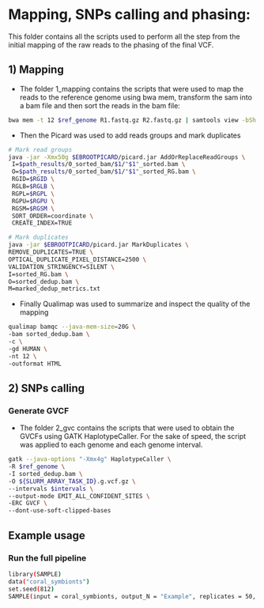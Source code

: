 # Mapping, SNPs calling and phasing: 

This folder contains all the scripts used to perform all the step from the initial mapping of the raw reads to the phasing of the final VCF.

## 1) Mapping

- The folder 1_mapping contains the scripts that were used to map the reads to the reference genome using bwa mem, transform the sam into a bam file and then sort the reads in the bam file:

``` bash
bwa mem -t 12 $ref_genome R1.fastq.gz R2.fastq.gz | samtools view -bSh |samtools sort -o sorted.bam
```

- Then the Picard was used to add reads groups and mark duplicates

``` bash
# Mark read groups
java -jar -Xmx50g $EBROOTPICARD/picard.jar AddOrReplaceReadGroups \
 I=$path_results/0_sorted_bam/$1/"$1"_sorted.bam \
 O=$path_results/0_sorted_bam/$1/"$1"_sorted_RG.bam \
 RGID=$RGID \
 RGLB=$RGLB \
 RGPL=$RGPL \
 RGPU=$RGPU \
 RGSM=$RGSM \
 SORT_ORDER=coordinate \
 CREATE_INDEX=TRUE

# Mark duplicates
java -jar $EBROOTPICARD/picard.jar MarkDuplicates \
REMOVE_DUPLICATES=TRUE \
OPTICAL_DUPLICATE_PIXEL_DISTANCE=2500 \
VALIDATION_STRINGENCY=SILENT \
I=sorted_RG.bam \
O=sorted_dedup.bam \
M=marked_dedup_metrics.txt
```

- Finally Qualimap was used to summarize and inspect the quality of the mapping
``` bash
qualimap bamqc --java-mem-size=20G \
-bam sorted_dedup.bam \
-c \
-gd HUMAN \
-nt 12 \
-outformat HTML 
```

## 2) SNPs calling
### Generate GVCF
- The folder 2_gvc contains the scripts that were used to obtain the GVCFs using GATK HaplotypeCaller. For the sake of speed, the script was applied to each genome and each genome interval.

``` bash
gatk --java-options "-Xmx4g" HaplotypeCaller \
-R $ref_genome \
-I sorted_dedup.bam \
-O ${SLURM_ARRAY_TASK_ID}.g.vcf.gz \
--intervals $intervals \
--output-mode EMIT_ALL_CONFIDENT_SITES \
-ERC GVCF \
--dont-use-soft-clipped-bases 
```
  


## Example usage
### Run the full pipeline
``` bash
library(SAMPLE)
data("coral_symbionts")
set.seed(812)
SAMPLE(input = coral_symbionts, output_N = "Example", replicates = 50, stability_thresh = 2, sucess_points = 10, diff = 1)
```
